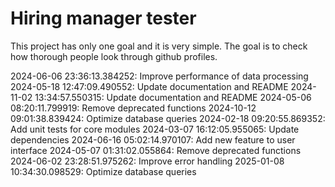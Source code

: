 # Hiring manager tester

This project has only one goal and it is very simple. The goal is to check how thorough people look through github profiles.  


2024-06-06 23:36:13.384252: Improve performance of data processing
2024-05-18 12:47:09.490552: Update documentation and README
2024-11-02 13:34:57.550315: Update documentation and README
2024-05-06 08:20:11.799919: Remove deprecated functions
2024-10-12 09:01:38.839424: Optimize database queries
2024-02-18 09:20:55.869352: Add unit tests for core modules
2024-03-07 16:12:05.955065: Update dependencies
2024-06-16 05:02:14.970107: Add new feature to user interface
2024-05-07 01:31:02.055864: Remove deprecated functions
2024-06-02 23:28:51.975262: Improve error handling
2025-01-08 10:34:30.098529: Optimize database queries
